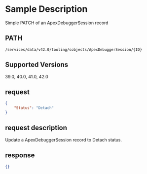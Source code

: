 # Sample Description
Simple PATCH of an ApexDebuggerSession record

## PATH
```
/services/data/v42.0/tooling/sobjects/ApexDebuggerSession/{ID}
```
## Supported Versions
39.0, 40.0, 41.0, 42.0

## request
```json
{
	"Status": "Detach"
}
```

## request description
Update a ApexDebuggerSession record to Detach status.

## response
```json
{}
```
